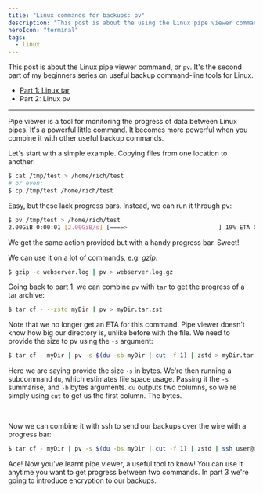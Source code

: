 ```yaml
---
title: "Linux commands for backups: pv"
description: "This post is about the using the Linux pipe viewer command, or pv."
heroIcon: "terminal"
tags:
  - linux
---
```


This post is about the Linux pipe viewer command, or `pv`. It's the second part
of my beginners series on useful backup command-line tools for Linux.

* [Part 1: Linux tar](/blog/linux-commands-for-backups-tar/)
* Part 2: Linux pv

<hr class="-short-within-content">

Pipe viewer is a tool for monitoring the progress of data between Linux pipes.
It's a powerful little command. It becomes more powerful when you combine it
with other useful backup commands.

Let's start with a simple example. Copying files from one location to another:

```bash
$ cat /tmp/test > /home/rich/test
# or even:
$ cp /tmp/test /home/rich/test
```

Easy, but these lack progress bars. Instead, we can run it through pv:

```bash
$ pv /tmp/test > /home/rich/test
2.00GiB 0:00:01 [2.00GiB/s] [====>                          ] 19% ETA 0:00:04
```

We get the same action provided but with a handy progress bar. Sweet!

We can use it on a lot of commands, e.g. _gzip_:

```bash
$ gzip -c webserver.log | pv > webserver.log.gz
```

Going back to [part 1](/blog/linux-commands-for-backups-tar/), we
can combine `pv` with `tar` to get the progress of a tar archive:

```bash
$ tar cf - --zstd myDir | pv > myDir.tar.zst
```

Note that we no longer get an ETA for this command. Pipe viewer doesn't know how
big our directory is, unlike before with the file. We need to provide the size
to pv using the `-s` argument:

```bash
$ tar cf - myDir | pv -s $(du -sb myDir | cut -f 1) | zstd > myDir.tar.zst
```

Here we are saying provide the size `-s` in bytes. We're then running a
subcommand `du`, which estimates file space usage. Passing it the `-s`
summarise, and `-b` bytes arguments. `du` outputs two columns, so we're simply
using `cut` to get us the first column. The bytes.

<br>

Now we can combine it with ssh to send our backups over the wire with a
progress bar:

```bash
$ tar cf - myDir | pv -s $(du -bs myDir | cut -f 1) | zstd | ssh user@remote-server "cat > myArchiveDir.tar.zst"
```

Ace! Now you've learnt pipe viewer, a useful tool to know! You can use it
anytime you want to get progress between two commands. In part 3 we're going to
introduce encryption to our backups.
